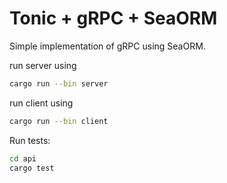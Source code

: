 # Tonic + gRPC + SeaORM

Simple implementation of gRPC using SeaORM.

run server using

```bash
cargo run --bin server
```

run client using

```bash
cargo run --bin client
```

Run tests:

```bash
cd api
cargo test
```
